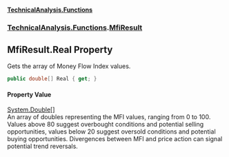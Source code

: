 #### [TechnicalAnalysis\.Functions](Atypical.TechnicalAnalysis.Functions.md 'Atypical\.TechnicalAnalysis\.Functions')
### [TechnicalAnalysis\.Functions](Atypical.TechnicalAnalysis.Functions.md#TechnicalAnalysis.Functions 'TechnicalAnalysis\.Functions').[MfiResult](MfiResult.md 'TechnicalAnalysis\.Functions\.MfiResult')

## MfiResult\.Real Property

Gets the array of Money Flow Index values\.

```csharp
public double[] Real { get; }
```

#### Property Value
[System\.Double](https://docs.microsoft.com/en-us/dotnet/api/System.Double 'System\.Double')[\[\]](https://docs.microsoft.com/en-us/dotnet/api/System.Array 'System\.Array')  
An array of doubles representing the MFI values, ranging from 0 to 100\. 
Values above 80 suggest overbought conditions and potential selling opportunities, 
values below 20 suggest oversold conditions and potential buying opportunities\. 
Divergences between MFI and price action can signal potential trend reversals\.